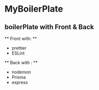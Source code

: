 # MyBoilerPlate

## boilerPlate with Front & Back

** Front with: ** 
 - prettier
 - ESLint
 
 ** Back with : **
 - nodemon
 - Prisma
 - express
 
